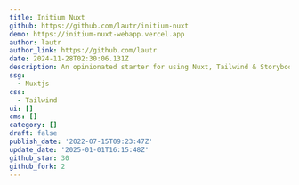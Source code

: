 ```yaml
---
title: Initium Nuxt
github: https://github.com/lautr/initium-nuxt
demo: https://initium-nuxt-webapp.vercel.app
author: lautr
author_link: https://github.com/lautr
date: 2024-11-28T02:30:06.131Z
description: An opinionated starter for using Nuxt, Tailwind & Storybook.
ssg:
  - Nuxtjs
css:
  - Tailwind
ui: []
cms: []
category: []
draft: false
publish_date: '2022-07-15T09:23:47Z'
update_date: '2025-01-01T16:15:48Z'
github_star: 30
github_fork: 2
---
```

